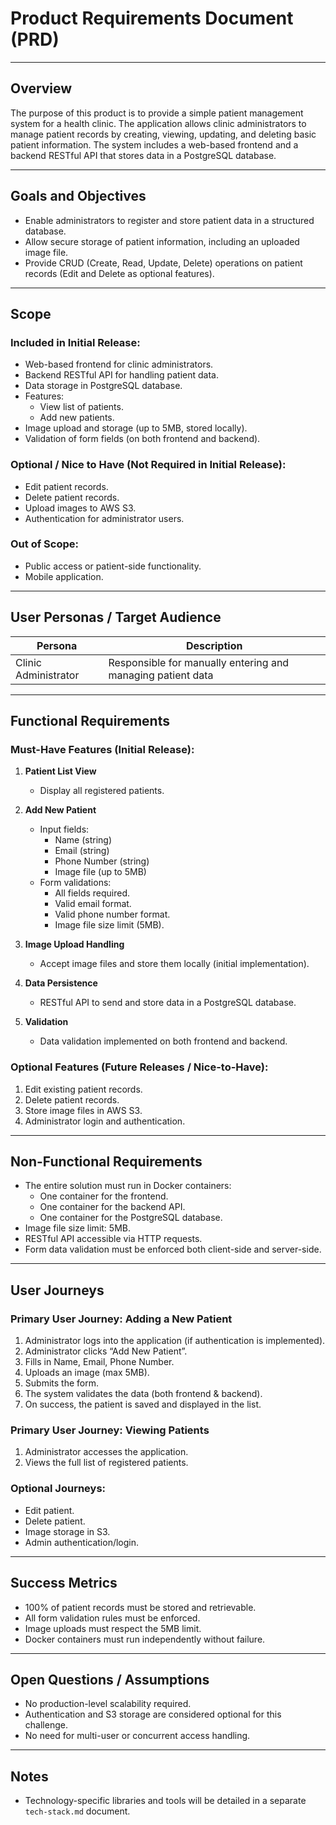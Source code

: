 # Product Requirements Document (PRD)

---

## Overview
The purpose of this product is to provide a simple patient management system for a health clinic. The application allows clinic administrators to manage patient records by creating, viewing, updating, and deleting basic patient information. The system includes a web-based frontend and a backend RESTful API that stores data in a PostgreSQL database.

---

## Goals and Objectives
- Enable administrators to register and store patient data in a structured database.
- Allow secure storage of patient information, including an uploaded image file.
- Provide CRUD (Create, Read, Update, Delete) operations on patient records (Edit and Delete as optional features).

---

## Scope

### Included in Initial Release:
- Web-based frontend for clinic administrators.
- Backend RESTful API for handling patient data.
- Data storage in PostgreSQL database.
- Features:
  - View list of patients.
  - Add new patients.
- Image upload and storage (up to 5MB, stored locally).
- Validation of form fields (on both frontend and backend).

### Optional / Nice to Have (Not Required in Initial Release):
- Edit patient records.
- Delete patient records.
- Upload images to AWS S3.
- Authentication for administrator users.

### Out of Scope:
- Public access or patient-side functionality.
- Mobile application.

---

## User Personas / Target Audience

| Persona               | Description                                                |
|----------------------|------------------------------------------------------------|
| Clinic Administrator | Responsible for manually entering and managing patient data |

---

## Functional Requirements

### Must-Have Features (Initial Release):
1. **Patient List View**
   - Display all registered patients.
   
2. **Add New Patient**
   - Input fields:
     - Name (string)
     - Email (string)
     - Phone Number (string)
     - Image file (up to 5MB)
   - Form validations:
     - All fields required.
     - Valid email format.
     - Valid phone number format.
     - Image file size limit (5MB).

3. **Image Upload Handling**
   - Accept image files and store them locally (initial implementation).

4. **Data Persistence**
   - RESTful API to send and store data in a PostgreSQL database.

5. **Validation**
   - Data validation implemented on both frontend and backend.

### Optional Features (Future Releases / Nice-to-Have):
1. Edit existing patient records.
2. Delete patient records.
3. Store image files in AWS S3.
4. Administrator login and authentication.

---

## Non-Functional Requirements
- The entire solution must run in Docker containers:
  - One container for the frontend.
  - One container for the backend API.
  - One container for the PostgreSQL database.
- Image file size limit: 5MB.
- RESTful API accessible via HTTP requests.
- Form data validation must be enforced both client-side and server-side.

---

## User Journeys

### Primary User Journey: Adding a New Patient
1. Administrator logs into the application (if authentication is implemented).
2. Administrator clicks “Add New Patient”.
3. Fills in Name, Email, Phone Number.
4. Uploads an image (max 5MB).
5. Submits the form.
6. The system validates the data (both frontend & backend).
7. On success, the patient is saved and displayed in the list.

### Primary User Journey: Viewing Patients
1. Administrator accesses the application.
2. Views the full list of registered patients.

### Optional Journeys:
- Edit patient.
- Delete patient.
- Image storage in S3.
- Admin authentication/login.

---

## Success Metrics
- 100% of patient records must be stored and retrievable.
- All form validation rules must be enforced.
- Image uploads must respect the 5MB limit.
- Docker containers must run independently without failure.

---

## Open Questions / Assumptions
- No production-level scalability required.
- Authentication and S3 storage are considered optional for this challenge.
- No need for multi-user or concurrent access handling.

---

## Notes
- Technology-specific libraries and tools will be detailed in a separate `tech-stack.md` document.
